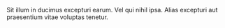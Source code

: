 Sit illum in ducimus excepturi earum. Vel qui nihil ipsa. Alias excepturi aut praesentium vitae voluptas tenetur.